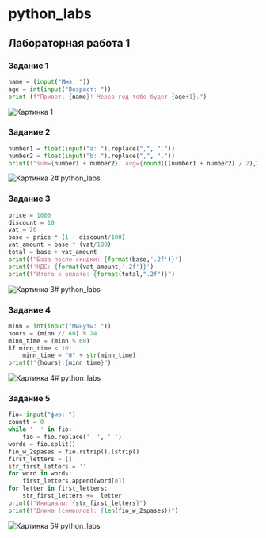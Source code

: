# python_labs
## Лабораторная работа 1

### Задание 1
```python
name = (input("Имя: "))
age = int(input("Возраст: "))
print (f"Привет, {name}! Через год тебе будет {age+1}.")
```
![Картинка 1](./images/lab01/001.png)

### Задание 2
```python
number1 = float(input("a: ").replace(",", "."))
number2 = float(input("b: ").replace(",", "."))
print(f"sum={number1 + number2}; avg={round(((number1 + number2) / 2),2)}")
```
![Картинка 2](./images/lab01/002.png)# python_labs

### Задание 3
```python
price = 1000
discount = 10
vat = 20
base = price * (1 - discount/100)
vat_amount = base * (vat/100)
total = base + vat_amount
print(f"База после скидки: {format(base,'.2f')}")
print(f'НДС: {format(vat_amount,'.2f')}')
print(f"Итого к оплате: {format(total,".2f")}")
```
![Картинка 3](./images/lab01/003.png)# python_labs

### Задание 4
```python
minn = int(input("Минуты: "))
hours = (minn // 60) % 24
minn_time = (minn % 60)
if minn_time < 10:
    minn_time = "0" + str(minn_time)
print(f"{hours}:{minn_time}")
```
![Картинка 4](./images/lab01/004.png)# python_labs

### Задание 5
```python
fio= input("фио: ")
countt = 0
while '  ' in fio:
    fio = fio.replace('  ', ' ')
words = fio.split()
fio_w_2spases = fio.rstrip().lstrip()
first_letters = []
str_first_letters = ''
for word in words:
    first_letters.append(word[0])
for letter in first_letters:
    str_first_letters +=  letter
print(f"Инициалы: {str_first_letters}")
print(f"Длина (символов): {len(fio_w_2spases)}")
```
![Картинка 5](./images/lab01/005.png)# python_labs
